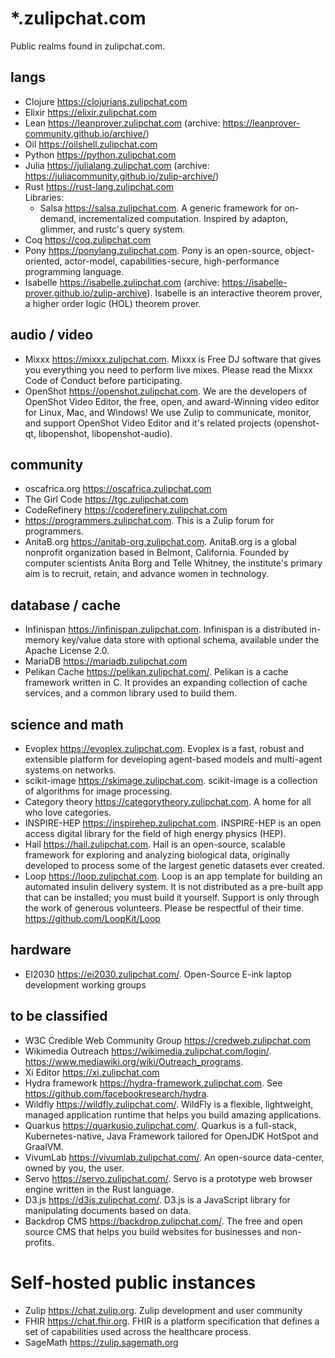 # *.zulipchat.com

Public realms found in zulipchat.com.

## langs

- Clojure https://clojurians.zulipchat.com
- Elixir https://elixir.zulipchat.com
- Lean https://leanprover.zulipchat.com (archive: https://leanprover-community.github.io/archive/)
- Oil https://oilshell.zulipchat.com
- Python https://python.zulipchat.com
- Julia https://julialang.zulipchat.com (archive: https://juliacommunity.github.io/zulip-archive/)
- Rust https://rust-lang.zulipchat.com  
  Libraries:
  - Salsa https://salsa.zulipchat.com. A generic framework for on-demand, incrementalized computation. Inspired by adapton, glimmer, and rustc's query system.
- Coq https://coq.zulipchat.com
- Pony https://ponylang.zulipchat.com. Pony is an open-source, object-oriented, actor-model, capabilities-secure, high-performance programming language.
- Isabelle https://isabelle.zulipchat.com (archive: https://isabelle-prover.github.io/zulip-archive). Isabelle is an interactive theorem prover, a higher order logic (HOL) theorem prover.

## audio / video
- Mixxx https://mixxx.zulipchat.com. Mixxx is Free DJ software that gives you everything you need to perform live mixes. Please read the Mixxx Code of Conduct before participating.
- OpenShot https://openshot.zulipchat.com. We are the developers of OpenShot Video Editor, the free, open, and award-Winning video editor for Linux, Mac, and Windows! We use Zulip to communicate, monitor, and support OpenShot Video Editor and it's related projects (openshot-qt, libopenshot, libopenshot-audio).

## community
- oscafrica.org https://oscafrica.zulipchat.com
- The Girl Code https://tgc.zulipchat.com
- CodeRefinery https://coderefinery.zulipchat.com
- https://programmers.zulipchat.com. This is a Zulip forum for programmers.
- AnitaB.org https://anitab-org.zulipchat.com. AnitaB.org is a global nonprofit organization based in Belmont, California. Founded by computer scientists Anita Borg and Telle Whitney, the institute's primary aim is to recruit, retain, and advance women in technology.

## database / cache
- Infinispan https://infinispan.zulipchat.com. Infinispan is a distributed in-memory key/value data store with optional schema, available under the Apache License 2.0.
- MariaDB https://mariadb.zulipchat.com
- Pelikan Cache https://pelikan.zulipchat.com/. Pelikan is a cache framework written in C. It provides an expanding collection of cache services, and a common library used to build them.

## science and math
- Evoplex https://evoplex.zulipchat.com. Evoplex is a fast, robust and extensible platform for developing agent-based models and multi-agent systems on networks.
- scikit-image https://skimage.zulipchat.com. scikit-image is a collection of algorithms for image processing.
- Category theory https://categorytheory.zulipchat.com. A home for all who love categories.
- INSPIRE-HEP https://inspirehep.zulipchat.com. INSPIRE-HEP is an open access digital library for the field of high energy physics (HEP).
- Hail https://hail.zulipchat.com. Hail is an open-source, scalable framework for exploring and analyzing biological data, originally developed to process some of the largest genetic datasets ever created.
- Loop https://loop.zulipchat.com. Loop is an app template for building an automated insulin delivery system. It is not distributed as a pre-built app that can be installed; you must build it yourself. Support is only through the work of generous volunteers. Please be respectful of their time. https://github.com/LoopKit/Loop

## hardware
- EI2030 https://ei2030.zulipchat.com/. Open-Source E-ink laptop development working groups

## to be classified
- W3C Credible Web Community Group https://credweb.zulipchat.com
- Wikimedia Outreach https://wikimedia.zulipchat.com/login/. https://www.mediawiki.org/wiki/Outreach_programs.
- Xi Editor https://xi.zulipchat.com
- Hydra framework https://hydra-framework.zulipchat.com. See https://github.com/facebookresearch/hydra.
- Wildfly https://wildfly.zulipchat.com/. WildFly is a flexible, lightweight, managed application runtime that helps you build amazing applications.
- Quarkus https://quarkusio.zulipchat.com/. Quarkus is a full-stack, Kubernetes-native, Java Framework tailored for OpenJDK HotSpot and GraalVM.
- VivumLab https://vivumlab.zulipchat.com/. An open-source data-center, owned by you, the user.
- Servo https://servo.zulipchat.com/. Servo is a prototype web browser engine written in the Rust language.
- D3.js https://d3js.zulipchat.com/. D3.js is a JavaScript library for manipulating documents based on data.
- Backdrop CMS https://backdrop.zulipchat.com/. The free and open source CMS that helps you build websites for businesses and non-profits.

# Self-hosted public instances

- Zulip https://chat.zulip.org. Zulip development and user community
- FHIR https://chat.fhir.org. FHIR is a platform specification that defines a set of capabilities used across the healthcare process.
- SageMath https://zulip.sagemath.org
